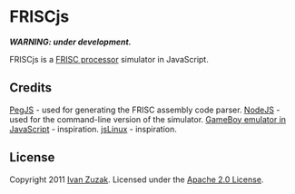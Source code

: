 FRISCjs
=======

***WARNING: under development.***

FRISCjs is a [FRISC processor](http://www.fer.hr/rasip/knjige/frisc) simulator in JavaScript. 

## Credits

[PegJS](https://github.com/dmajda/pegjs) - used for generating the FRISC assembly code parser. 
[NodeJS](https://github.com/joyent/node) - used for the command-line version of the simulator.
[GameBoy emulator in JavaScript](http://imrannazar.com/GameBoy-Emulation-in-JavaScript:-The-CPU) - inspiration.
[jsLinux](http://bellard.org/jslinux/tech.html) - inspiration.

## License

Copyright 2011 [Ivan Zuzak](http://ivanzuzak.info). Licensed under the [Apache 2.0 License](https://github.com/izuzak/FRISCjs/blob/master/LICENSE.markdown).
